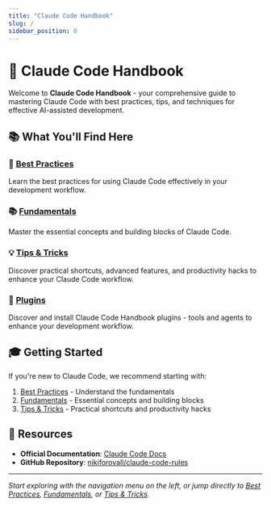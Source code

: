 ```yaml
---
title: "Claude Code Handbook"
slug: /
sidebar_position: 0
---
```


# 🚀 Claude Code Handbook

Welcome to **Claude Code Handbook** - your comprehensive guide to mastering Claude Code with best practices, tips, and techniques for effective AI-assisted development.

## 📚 What You'll Find Here

### 🎯 [Best Practices](/best-practices)
Learn the best practices for using Claude Code effectively in your development workflow.

### 📚 [Fundamentals](/fundamentals/)
Master the essential concepts and building blocks of Claude Code.

### 💡 [Tips & Tricks](/tips-and-tricks/use-cc-alias)
Discover practical shortcuts, advanced features, and productivity hacks to enhance your Claude Code workflow.

### 🔌 [Plugins](/plugins)
Discover and install Claude Code Handbook plugins - tools and agents to enhance your development workflow.


## 🎓 Getting Started

If you're new to Claude Code, we recommend starting with:
1. [Best Practices](/best-practices) - Understand the fundamentals
2. [Fundamentals](/fundamentals/) - Essential concepts and building blocks
3. [Tips & Tricks](/tips-and-tricks/use-cc-alias) - Practical shortcuts and productivity hacks

## 🔗 Resources

- **Official Documentation**: [Claude Code Docs](https://docs.claude.com/en/docs/claude-code/overview)
- **GitHub Repository**: [nikiforovall/claude-code-rules](https://github.com/nikiforovall/claude-code-rules)

---

*Start exploring with the navigation menu on the left, or jump directly to [Best Practices](/best-practices), [Fundamentals](/fundamentals/), or [Tips & Tricks](/tips-and-tricks/use-cc-alias).*
